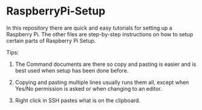 # RaspberryPi-Setup
In this repository there are quick and easy tutorials for setting up a Raspberry Pi. 
The other files are step-by-step instructions on how to setup certain parts of Raspberry Pi Setup.

Tips:

1. The Command documents are there so copy and pasting is easier and is best used when setup has been done before.

2. Copying and pasting multiple lines usually runs them all, except when Yes/No permission is asked or when changing to an editor.

3. Right click in SSH pastes what is on the clipboard.
